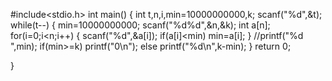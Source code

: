 #include<stdio.h>
int main()
{
    int t,n,i,min=10000000000,k;
    scanf("%d",&t);
    while(t--)
    {
     min=10000000000;
     scanf("%d%d",&n,&k);
     int a[n];
     for(i=0;i<n;i++)
     {
      scanf("%d",&a[i]);
      if(a[i]<min)
       min=a[i];
     }
     //printf("%d ",min);
     if(min>=k)
      printf("0\n");
     else
      printf("%d\n",k-min);
    }
    return 0;

}
